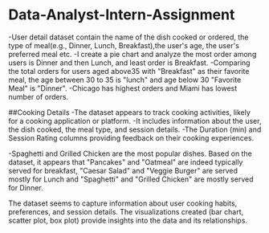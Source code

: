 # Data-Analyst-Intern-Assignment
-User detail dataset contain the name of the dish cooked or ordered, the type of meal(e.g., Dinner, Lunch, Breakfast),the user's age, the user's preferred meal etc.
 -I create a pie chart and analyze the most order among users is Dinner and then Lunch, and least order is Breakfast.
 -Comparing the total orders for users aged above35 with "Breakfast" as their favorite meal, the age between 30 to 35 is "lunch" and age below 30 "Favorite Meal" is "Dinner".
-Chicago has highest orders and Miami has lowest number of orders.

##Cooking Details -The dataset appears to track cooking activities, likely for a cooking application or platform. -It includes information about the user, the dish cooked, the meal type, and session details. -The Duration (min) and Session Rating columns providing feedback on their cooking experiences.

-Spaghetti and Grilled Chicken are the most popular dishes. Based on the dataset, it appears that "Pancakes" and "Oatmeal" are indeed typically served for breakfast, "Caesar Salad" and "Veggie Burger" are served mostly for Lunch and "Spaghetti" and "Grilled Chicken" are mostly served for Dinner.

The dataset seems to capture information about user cooking habits, preferences, and session details. The visualizations created (bar chart, scatter plot, box plot) provide insights into the data and its relationships.
